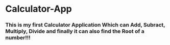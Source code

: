 # Calculator-App

### This is my first Calculator Application Which can Add, Subract, Multiply, Divide and finally it can also find the Root of a number!!!
